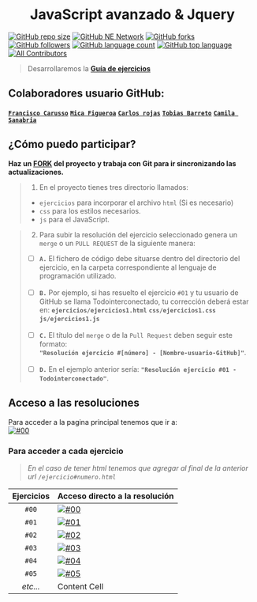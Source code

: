 ### <h1 align="center">JavaScript avanzado & Jquery</h1>

[![GitHub repo size](https://img.shields.io/github/repo-size/Todointerconectado/js-jquery?logo=github)](#)
[![GitHub NE Network](https://img.shields.io/badge/NE-Network-blue?logo=github)](https://github.com/Todointerconectado/js-jquery/network)
[![GitHub forks](https://img.shields.io/github/forks/Todointerconectado/js-jquery?logo=github)](https://github.com/Todointerconectado/js-jquery/fork)
[![GitHub followers](https://img.shields.io/github/followers/Todointerconectado?logo=github)](#)
[![GitHub language count](https://img.shields.io/github/languages/count/Todointerconectado/js-jquery?logo=github)](#)
[![GitHub top language](https://img.shields.io/github/languages/top/Todointerconectado/js-jquery?logo=JavaScript)](#)
[![All Contributors](https://img.shields.io/badge/all_contributors-5-blue.svg?logo=github)](#)

> Desarrollaremos la **[Guía de ejercicios](/ejercicios.md)**

## Colaboradores usuario GitHub:
**[`Francisco Carusso`](https://github.com/Todointerconectado)**
**[`Mica Figueroa`](https://github.com/micafigueroa)**
**[`Carlos rojas`](https://github.com/chiquitoRojas)**
**[`Tobias Barreto`](https://github.com/tobias-barreto)**
**[`Camila Sanabria`](https://github.com/camilasanabria)** 

## ¿Cómo puedo participar?

**Haz un [FORK](https://github.com/Todointerconectado/js-jquery/fork) del proyecto y trabaja con Git para ir sincronizando las actualizaciones.**

> 1. En el proyecto tienes tres directorio llamados: <br>
> * `ejercicios` para incorporar el archivo `html` (Si es necesario)
> * `css`        para los estilos necesarios.
> * `js`         para el JavaScript.

> 2. Para subir la resolución del ejercicio seleccionado genera un `merge` o un `PULL REQUEST` de la siguiente manera: <br>
> - [ ] **`A.`**  El fichero de código debe situarse dentro del directorio del ejercicio, en la carpeta correspondiente al lenguaje de programación utilizado. <br><br>
> - [ ] **`B.`** Por ejemplo, si has resuelto el ejercicio `#01` y tu usuario de GitHub se llama Todointerconectado, tu corrección deberá estar en: 
> **`ejercicios/ejercicios1.html`** **`css/ejercicios1.css`** **`js/ejercicios1.js`** <br><br>
> - [ ] **`C.`** El título del `merge` o de la `Pull Request` deben seguir este formato: <br>
**`"Resolución ejercicio #[número] - [Nombre-usuario-GitHub]"`**. <br><br>
> - [ ] **`D.`** En el ejemplo anterior sería: **`"Resolución ejercicio #01 - Todointerconectado"`**. <br>

## Acceso a las resoluciones

Para acceder a la pagina principal tenemos que ir a: <br>
[![#00](https://img.shields.io/badge/https%3A%2F%2Ftodointerconectado.com%2Fjs--jquery-Inicio-blue?logo=html5)](https://todointerconectado.com/js-jquery) <br>

### Para acceder a cada ejercicio

> _En el caso de tener html tenemos que agregar al final de la anterior url `/ejercicio#numero.html`_

|Ejercicios|       Acceso directo a la resolución        |
|:--------:| :------------------------------------------ |
|   `#00`  | [![#00](https://img.shields.io/badge/https%3A%2F%2Ftodointerconectado.com%2Fjs--jquery%2Fejercicios-%2Fconfetti.html-blue?logo=html5)](https://todointerconectado.com/js-jquery/ejercicios/confetti.html) |
|   `#01`  | [![#01](https://img.shields.io/badge/https%3A%2F%2Ftodointerconectado.com%2Fjs--jquery%2Fejercicios-%2Fejercicio01.html-blue?logo=html5)](https://todointerconectado.com/js-jquery/ejercicios/ejercicio01.html)  |
|   `#02`  | [![#02](https://img.shields.io/badge/https%3A%2F%2Ftodointerconectado.com%2Fjs--jquery%2Fejercicios-%2Fejercicio02.html-blue?logo=html5)](https://todointerconectado.com/js-jquery/ejercicios/ejercicio02.html)  |
|   `#03`  | [![#03](https://img.shields.io/badge/https%3A%2F%2Ftodointerconectado.com%2Fjs--jquery%2Fejercicios-%2Fejercicio03.html-blue?logo=html5)](https://todointerconectado.com/js-jquery/ejercicios/ejercicio03.html)  |
|   `#04`  | [![#04](https://img.shields.io/badge/https%3A%2F%2Ftodointerconectado.com%2Fjs--jquery%2Fejercicios-%2Fejercicio04.html-blue?logo=html5)](https://todointerconectado.com/js-jquery/ejercicios/ejercicio04.html)  |
|   `#05`  | [![#05](https://img.shields.io/badge/Ejercicio-05-blue?logo=javascript)](./js/ejercicio5.js)  |
| _etc..._ | Content Cell  |

